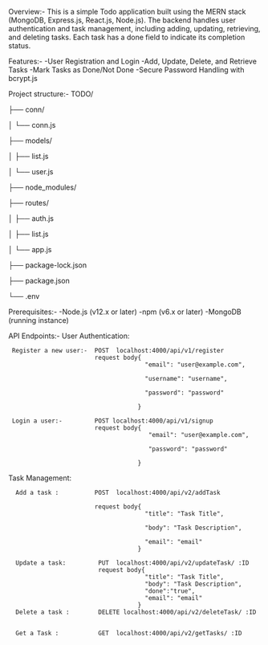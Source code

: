 Overview:-
This is a simple Todo application built using the MERN stack (MongoDB, Express.js, React.js, Node.js). The backend handles user authentication and task management,
including adding, updating, retrieving, and deleting tasks. Each task has a done field to indicate its completion status.

Features:-
-User Registration and Login
-Add, Update, Delete, and Retrieve Tasks
-Mark Tasks as Done/Not Done
-Secure Password Handling with bcrypt.js

Project structure:-
TODO/

├── conn/

│   └── conn.js

├── models/

│   ├── list.js

│   └── user.js

├── node_modules/

├── routes/

│   ├── auth.js

│   ├── list.js

│   └── app.js

├── package-lock.json

├── package.json

└── .env

Prerequisites:-
-Node.js (v12.x or later)
-npm (v6.x or later)
-MongoDB (running instance)

API Endpoints:-
User Authentication:

     Register a new user:-  POST  localhost:4000/api/v1/register
                            request body{
                                          "email": "user@example.com",
                                          
                                          "username": "username",
                                          
                                          "password": "password"
                                          
                                        }

     Login a user:-         POST localhost:4000/api/v1/signup
                            request body{
                                           "email": "user@example.com",
                                           
                                           "password": "password"
                                           
                                        }


Task Management:


      Add a task :          POST  localhost:4000/api/v2/addTask
      
                            request body{
                                          "title": "Task Title",
                                          
                                          "body": "Task Description",
                                          
                                          "email": "email"
                                        }

      Update a task:         PUT  localhost:4000/api/v2/updateTask/ :ID
                             request body{
                                          "title": "Task Title",
                                          "body": "Task Description",
                                          "done":"true",
                                          "email": "email"
                                        }
      Delete a task :        DELETE localhost:4000/api/v2/deleteTask/ :ID


      Get a Task :           GET  localhost:4000/api/v2/getTasks/ :ID
                             
     






